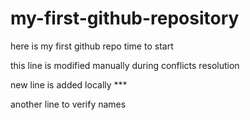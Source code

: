 # my-first-github-repository

here is my first github repo time to start

this line is modified manually during conflicts resolution

new line is added locally \*\*\*

another line to verify names
